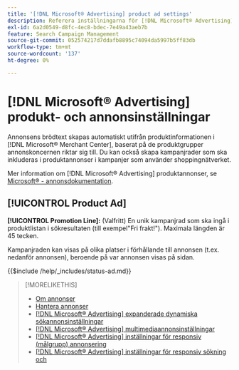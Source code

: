 ```yaml
---
title: '[!DNL Microsoft® Advertising] product ad settings'
description: Referera inställningarna för [!DNL Microsoft® Advertising] produktannonser.
exl-id: 6a2d0549-d8fc-4ec8-bdec-7e49a43aeb7b
feature: Search Campaign Management
source-git-commit: 052574217d7ddafb8895c74094da5997b5ff83db
workflow-type: tm+mt
source-wordcount: '137'
ht-degree: 0%

---
```


# [!DNL Microsoft® Advertising] produkt- och annonsinställningar

Annonsens brödtext skapas automatiskt utifrån produktinformationen i [!DNL Microsoft® Merchant Center], baserat på de produktgrupper annonskoncernen riktar sig till. Du kan också skapa kampanjrader som ska inkluderas i produktannonser i kampanjer som använder shoppingnätverket.

Mer information om [!DNL Microsoft® Advertising] produktannonser, se [Microsoft® - annonsdokumentation](https://help.ads.microsoft.com/#apex/3/en/51082).

## [!UICONTROL Product Ad]

**[!UICONTROL Promotion Line]:** (Valfritt) En unik kampanjrad som ska ingå i produktlistan i sökresultaten (till exempel&quot;Fri frakt!&quot;). Maximala längden är 45 tecken.

Kampanjraden kan visas på olika platser i förhållande till annonsen (t.ex. nedanför annonsen), beroende på var annonsen visas på sidan.

<!-- **[!UICONTROL Status]:** -->

{{$include /help/_includes/status-ad.md}}

>[!MORELIKETHIS]
>
>* [Om annonser](ad-about.md)
>* [Hantera annonser](ad-manage.md)
>* [[!DNL Microsoft® Advertising] expanderade dynamiska sökannonsinställningar](ad-settings-microsoft-dsa.md)
>* [[!DNL Microsoft® Advertising] multimediaannonsinställningar](ad-settings-microsoft-multimedia.md)
>* [[!DNL Microsoft® Advertising] inställningar för responsiv (målgrupp) annonsering](ad-settings-microsoft-responsive.md)
>* [[!DNL Microsoft® Advertising] inställningar för responsiv sökning och](ad-settings-microsoft-rsa.md)
